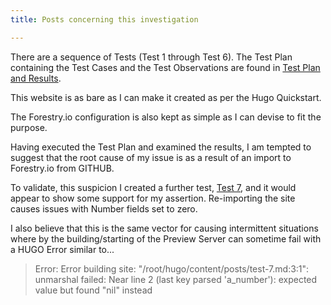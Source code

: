 ```yaml
---
title: Posts concerning this investigation

---
```

There are a sequence of Tests (Test 1 through Test 6). The Test
Plan containing the Test Cases and the Test Observations are found
in [Test Plan and Results](/posts/my-first-post).

This website is as bare as I can make it created as per the Hugo Quickstart.

The Forestry.io configuration is also kept as simple as I can devise to fit the purpose.

Having executed the Test Plan and examined the results, I am tempted to suggest that
the root cause of my issue is as a result of an import to Forestry.io from GITHUB.

To validate, this suspicion I created a further test, [Test 7](/posts/test-7), and it would appear to show some support for my assertion. Re-importing the site causes issues with Number fields set to zero.

I also believe that this is the same vector for causing intermittent situations where by the building/starting of the Preview Server can sometime fail with a HUGO Error similar to...

> Error: Error building site: "/root/hugo/content/posts/test-7.md:3:1": unmarshal failed: Near line 2 (last key parsed 'a_number'): expected value but found "nil" instead